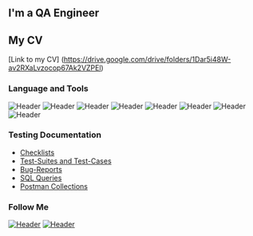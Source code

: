 ## I'm a QA Engineer 

## My CV
[Link to my CV] (https://drive.google.com/drive/folders/1Dar5i48W-av2RXaLvzocop67Ak2VZPEl)

### Language and Tools
![Header](https://img.shields.io/badge/Jira-090909?style=for-the-badge&logo=jira&logoColor=136be1)
![Header](https://img.shields.io/badge/Postman-090909?style=for-the-badge&logo=postman&logoColor=f76935)
![Header](https://img.shields.io/badge/Github-090909?style=for-the-badge&logo=github&logoColor=8cc4d7)
![Header](https://img.shields.io/badge/AzureDevops-090909?style=for-the-badge&logo=azuredevops&logoColor=0074d0)
![Header](https://img.shields.io/badge/MySQL-090909?style=for-the-badge&logo=mysql&logoColor=00618a)
![Header](https://img.shields.io/badge/DevTools-090909?style=for-the-badge&logo=googlechrome&logoColor=2674f2)
![Header](https://img.shields.io/badge/AndroidStudio-090909?style=for-the-badge&logo=androidstudio&logoColor=3ad07d)
![Header](https://img.shields.io/badge/CharlesProxy-090909?style=for-the-badge&logo=charlesproxy&logoColor=8cc4d7)

### Testing Documentation
- [Checklists](https://docs.google.com/spreadsheets/d/13cqUn9XpNv_w0ldwRSL18UYYptZJa-gBjt26fE-E8kc/edit?usp=share_link)
- [Test-Suites and Test-Cases](https://docs.google.com/spreadsheets/d/1KRa02HUxiSMc4sLW8McescblfErEdNMoLlvOBNxGxhQ/edit?usp=share_link)
- [Bug-Reports]()
- [SQL Queries](https://drive.google.com/drive/folders/1uopiP7lp_0aL_kAbiVCj9pAkMeb3BVRE?usp=share_link)
- [Postman Collections](https://www.postman.com/lunar-spaceship-574322/workspace/petstore/collection/21798755-a92022db-633d-4386-9269-a80e500be17a?action=share&creator=21798755)
### Follow Me
[![Header](https://img.shields.io/badge/Instagram-090909?style=for-the-badge&logo=instagram&logoColor=9939a3)](https://instagram.com/sergeevna.30?igshid=YmMyMTA2M2Y=)
[![Header](https://img.shields.io/badge/Linkedin-090909?style=for-the-badge&logo=linkedin&logoColor=0073b1)](https://www.linkedin.com/in/elizaveta-lazakovich-a68979244/)
